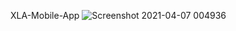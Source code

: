 <A1>XLA-Mobile-App</A1>
![Screenshot 2021-04-07 004936](https://user-images.githubusercontent.com/45939805/113757680-1a00ee80-973d-11eb-806b-7ecd7b91eb6b.png)
